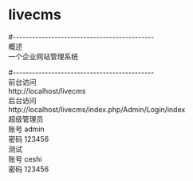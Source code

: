 # livecms  
#--------------------------------------------  
概述  
一个企业网站管理系统  

#--------------------------------------------  
前台访问  
	http://localhost/livecms  
后台访问  
	http://localhost/livecms/index.php/Admin/Login/index  
超级管理员  
	账号 admin  
	密码 123456  
测试  
	账号 ceshi  
	密码 123456  
